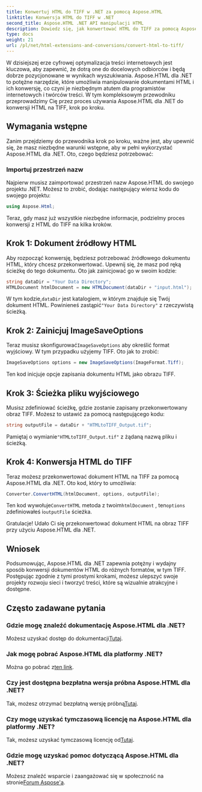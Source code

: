 ```yaml
---
title: Konwertuj HTML do TIFF w .NET za pomocą Aspose.HTML
linktitle: Konwersja HTML do TIFF w .NET
second_title: Aspose.HTML .NET API manipulacji HTML
description: Dowiedz się, jak konwertować HTML do TIFF za pomocą Aspose.HTML dla .NET. Postępuj zgodnie z naszym przewodnikiem krok po kroku, aby uzyskać skuteczną optymalizację treści internetowych.
type: docs
weight: 21
url: /pl/net/html-extensions-and-conversions/convert-html-to-tiff/
---
```


W dzisiejszej erze cyfrowej optymalizacja treści internetowych jest kluczowa, aby zapewnić, że dotrą one do docelowych odbiorców i będą dobrze pozycjonowane w wynikach wyszukiwania. Aspose.HTML dla .NET to potężne narzędzie, które umożliwia manipulowanie dokumentami HTML i ich konwersję, co czyni je niezbędnym atutem dla programistów internetowych i twórców treści. W tym kompleksowym przewodniku przeprowadzimy Cię przez proces używania Aspose.HTML dla .NET do konwersji HTML na TIFF, krok po kroku.

## Wymagania wstępne

Zanim przejdziemy do przewodnika krok po kroku, ważne jest, aby upewnić się, że masz niezbędne warunki wstępne, aby w pełni wykorzystać Aspose.HTML dla .NET. Oto, czego będziesz potrzebować:

### Importuj przestrzeń nazw

Najpierw musisz zaimportować przestrzeń nazw Aspose.HTML do swojego projektu .NET. Możesz to zrobić, dodając następujący wiersz kodu do swojego projektu:

```csharp
using Aspose.Html;
```

Teraz, gdy masz już wszystkie niezbędne informacje, podzielmy proces konwersji z HTML do TIFF na kilka kroków.

## Krok 1: Dokument źródłowy HTML

Aby rozpocząć konwersję, będziesz potrzebować źródłowego dokumentu HTML, który chcesz przekonwertować. Upewnij się, że masz pod ręką ścieżkę do tego dokumentu. Oto jak zainicjować go w swoim kodzie:

```csharp
string dataDir = "Your Data Directory";
HTMLDocument htmlDocument = new HTMLDocument(dataDir + "input.html");
```

 W tym kodzie,`dataDir` jest katalogiem, w którym znajduje się Twój dokument HTML. Powinieneś zastąpić`"Your Data Directory"` z rzeczywistą ścieżką.

## Krok 2: Zainicjuj ImageSaveOptions

 Teraz musisz skonfigurować`ImageSaveOptions` aby określić format wyjściowy. W tym przypadku użyjemy TIFF. Oto jak to zrobić:

```csharp
ImageSaveOptions options = new ImageSaveOptions(ImageFormat.Tiff);
```

Ten kod inicjuje opcje zapisania dokumentu HTML jako obrazu TIFF.

## Krok 3: Ścieżka pliku wyjściowego

Musisz zdefiniować ścieżkę, gdzie zostanie zapisany przekonwertowany obraz TIFF. Możesz to ustawić za pomocą następującego kodu:

```csharp
string outputFile = dataDir + "HTMLtoTIFF_Output.tif";
```

 Pamiętaj o wymianie`"HTMLtoTIFF_Output.tif"` z żądaną nazwą pliku i ścieżką.

## Krok 4: Konwersja HTML do TIFF

Teraz możesz przekonwertować dokument HTML na TIFF za pomocą Aspose.HTML dla .NET. Oto kod, który to umożliwia:

```csharp
Converter.ConvertHTML(htmlDocument, options, outputFile);
```

 Ten kod wywołuje`ConvertHTML` metoda z twoim`htmlDocument` , ten`options` zdefiniowałeś i`outputFile` ścieżka.

Gratulacje! Udało Ci się przekonwertować dokument HTML na obraz TIFF przy użyciu Aspose.HTML dla .NET.

## Wniosek

Podsumowując, Aspose.HTML dla .NET zapewnia potężny i wydajny sposób konwersji dokumentów HTML do różnych formatów, w tym TIFF. Postępując zgodnie z tymi prostymi krokami, możesz ulepszyć swoje projekty rozwoju sieci i tworzyć treści, które są wizualnie atrakcyjne i dostępne.

## Często zadawane pytania

### Gdzie mogę znaleźć dokumentację Aspose.HTML dla .NET?
 Możesz uzyskać dostęp do dokumentacji[Tutaj](https://reference.aspose.com/html/net/).

### Jak mogę pobrać Aspose.HTML dla platformy .NET?
 Można go pobrać z[ten link](https://releases.aspose.com/html/net/).

### Czy jest dostępna bezpłatna wersja próbna Aspose.HTML dla .NET?
 Tak, możesz otrzymać bezpłatną wersję próbną[Tutaj](https://releases.aspose.com/).

### Czy mogę uzyskać tymczasową licencję na Aspose.HTML dla platformy .NET?
Tak, możesz uzyskać tymczasową licencję od[Tutaj](https://purchase.aspose.com/temporary-license/).

### Gdzie mogę uzyskać pomoc dotyczącą Aspose.HTML dla .NET?
 Możesz znaleźć wsparcie i zaangażować się w społeczność na stronie[Forum Aspose'a](https://forum.aspose.com/).